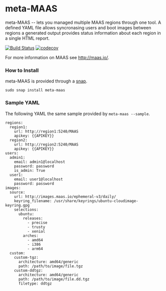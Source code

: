 # meta-MAAS
meta-MAAS -- lets you managed multiple MAAS
regions through one tool. A defined YAML file allows syncronasing users and
boot images between regions a generated output provides status information
about each region in a single HTML report.

[![Build Status](https://travis-ci.org/maas/meta-maas.svg?branch=master)](https://travis-ci.org/maas/meta-maas) [![codecov](https://codecov.io/gh/maas/meta-maas/branch/master/graph/badge.svg)](https://codecov.io/gh/maas/meta-maas)

For more information on MAAS see http://maas.io/.

### How to Install
meta-MAAS is provided through a [snap](http://snapcraft.io).
```
sudo snap install meta-maas
```

### Sample YAML
The following YAML the same sample provided by `meta-maas --sample`.
```
regions:
  region1:
    url: http://region1:5240/MAAS
    apikey: {{APIKEY}}
  region2:
    url: http://region2:5240/MAAS
    apikey: {{APIKEY}}
users:
  admin1:
    email: admin1@localhost
    password: password
    is_admin: True
  user1:
    email: user1@localhost
    password: password
images:
  source:
    url: http://images.maas.io/ephemeral-v3/daily/
    keyring_filename: /usr/share/keyrings/ubuntu-cloudimage-keyring.gpg
    selections:
      ubuntu:
        releases:
          - precise
          - trusty
          - xenial
        arches:
          - amd64
          - i386
          - arm64
  custom:
    custom-tgz:
      architecture: amd64/generic
      path: /path/to/image/file.tgz
    custom-ddtgz:
      architecture: amd64/generic
      path: /path/to/image/file.dd.tgz
      filetype: ddtgz
```
